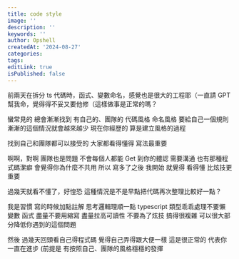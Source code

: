 ```yaml
---
title: code style
image: ''
description: ''
keywords: ''
author: Opshell
createdAt: '2024-08-27'
categories: 
tags: 
editLink: true
isPublished: false
---
```

前兩天在拆分 ts 代碼時，函式、變數命名，感覺也是很大的工程耶（一直請 GPT 幫我命，覺得得不妥又要他修（這樣做事是正常的嗎？

蠻常見的
總會漸漸找到
有自己的、團隊的
代碼風格
命名風格
要給自己一個規則
漸漸的這個情況就會越來越少
現在你經歷的 算是建立風格的過程

找到自己和團隊都可以接受的
大家都看得懂得 寫法最重要

啊啊，對啊
團隊也是問題
不會每個人都能 Get 到你的體認
需要溝通
也有那種程式碼潔癖
會覺得你為什麼不共用
所以  寫多了之後
我開始 就覺得
看得懂  比炫技更重要




過幾天就看不懂了，好惶恐
這種情況是不是早點把代碼再次整理比較好一點？

我是習慣  寫的時候加點註解
思考邏輯理順一點
typescript 類型乖乖處理不要懶
變數 函式 盡量不要用縮寫
盡量拉高可讀性
不要為了炫技 搞得很複雜
可以很大部分降低你遇到的這個問題

然後
過幾天回頭看自己得程式碼
覺得自己弄得跟大便一樣
這是很正常的
代表你一直在進步
(前提是  有按照自己、團隊的風格穩穩的發揮
